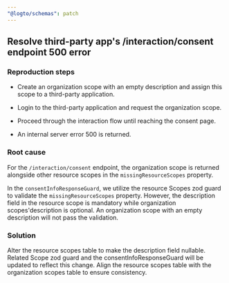 ```yaml
---
"@logto/schemas": patch
---
```


## Resolve third-party app's /interaction/consent endpoint 500 error

### Reproduction steps

- Create an organization scope with an empty description and assign this scope to a third-party application.

- Login to the third-party application and request the organization scope.

- Proceed through the interaction flow until reaching the consent page.

- An internal server error 500 is returned.

### Root cause

For the `/interaction/consent` endpoint, the organization scope is returned alongside other resource scopes in the `missingResourceScopes` property.

In the `consentInfoResponseGuard`, we utilize the resource Scopes zod guard to validate the `missingResourceScopes` property. However, the description field in the resource scope is mandatory while organization scopes'description is optional. An organization scope with an empty description will not pass the validation.

### Solution

Alter the resource scopes table to make the description field nullable. Related Scope zod guard and the consentInfoResponseGuard will be updated to reflect this change. Align the resource scopes table with the organization scopes table to ensure consistency.
